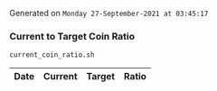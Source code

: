 Generated on `Monday 27-September-2021 at 03:45:17`

### Current to Target Coin Ratio
`current_coin_ratio.sh`

Date|Current|Target|Ratio
---|---|---|---
